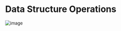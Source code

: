 # Data Structure Operations

![image](https://user-images.githubusercontent.com/85297720/229384089-c3b410c9-3d67-4ecd-a56e-f12af273347e.png "출처 https://devopedia.org/data-structures")
